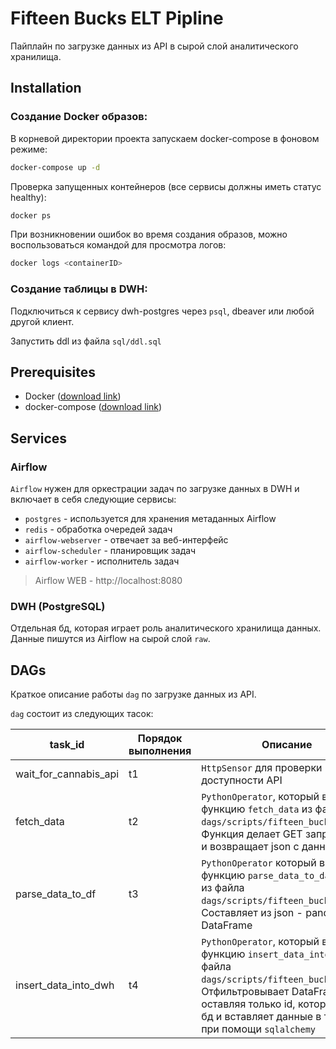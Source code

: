 # Fifteen Bucks ELT Pipline

Пайплайн по загрузке данных из API в сырой слой аналитического хранилища.

## Installation

### Создание Docker образов:

В корневой директории проекта запускаем docker-compose в фоновом режиме:
```bash
docker-compose up -d
```
Проверка запущенных контейнеров (все сервисы должны иметь статус healthy):
```bash
docker ps
```
При возникновении ошибок во время создания образов, можно воспользоваться командой для просмотра логов: 
 ```bash
docker logs <containerID>
```

### Создание таблицы в DWH:

Подключиться к сервису dwh-postgres через `psql`, dbeaver или любой другой клиент.

Запустить ddl из файла `sql/ddl.sql`

## Prerequisites

- Docker ([download link](https://www.docker.com/products/docker-desktop/)) 
- docker-compose ([download link](https://docs.docker.com/compose/install/)) 

## Services

### Airflow
`Airflow` нужен для оркестрации задач по загрузке данных в DWH и включает в себя следующие сервисы: 
- `postgres` - используется для хранения метаданных Airflow
- `redis` - обработка очередей задач 
- `airflow-webserver` - отвечает за веб-интерфейс
- `airflow-scheduler` - планировщик задач
- `airflow-worker` - исполнитель задач 

> Airflow WEB - http://localhost:8080

### DWH (PostgreSQL)
Отдельная бд, которая играет роль аналитического хранилища данных. Данные пишутся из Airflow на сырой слой `raw`.

## DAGs
 Краткое описание работы `dag` по загрузке данных из API.

`dag` состоит из следующих тасок:

| task_id | Порядок выполнения | Описание |
|---------|--------------------|----------|
| wait_for_cannabis_api | t1 | `HttpSensor` для проверки доступности API |
| fetch_data | t2 | `PythonOperator`, который вызывает функцию `fetch_data` из файла `dags/scripts/fifteen_bucks_elt.py`. Функция делает GET запрос к API и возвращает json с данными|
| parse_data_to_df | t3 | `PythonOperator` который вызывает функцию `parse_data_to_dataframe` из файла `dags/scripts/fifteen_bucks_elt.py`. Cоставляет из json - pandas DataFrame |
| insert_data_into_dwh | t4 | `PythonOperator`, который вызывает функцию `insert_data_into_dwh` из файла `dags/scripts/fifteen_bucks_elt.py`. Отфильтровывает DataFrame, оставляя только id, которых нет в бд и вставляет данные в таблицу при помощи `sqlalchemy`